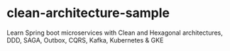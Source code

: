 # clean-architecture-sample
Learn Spring boot microservices with Clean and Hexagonal architectures, DDD, SAGA, Outbox, CQRS, Kafka, Kubernetes &amp; GKE
